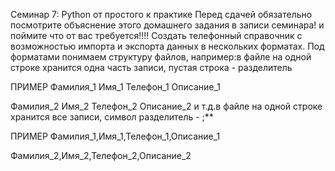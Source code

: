 Семинар 7: Python от простого к практике
Перед сдачей обязательно посмотрите объяснение этого домашнего задания в записи семинара! и поймите что от вас требуется!!!!
Создать телефонный справочник с возможностью импорта и экспорта данных в нескольких форматах.
Под форматами понимаем структуру файлов, например:в файле на одной строке хранится одна часть записи, пустая строка - разделитель

ПРИМЕР
Фамилия_1
Имя_1
Телефон_1
Описание_1

Фамилия_2
Имя_2
Телефон_2
Описание_2
и т.д.в файле на одной строке хранится все записи, символ разделитель - ;**

ПРИМЕР
Фамилия_1,Имя_1,Телефон_1,Описание_1

Фамилия_2,Имя_2,Телефон_2,Описание_2